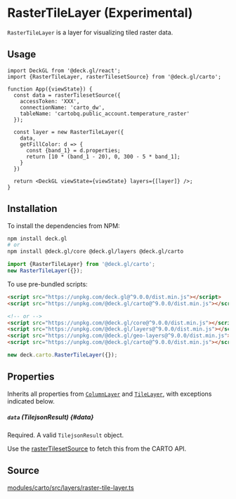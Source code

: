 # RasterTileLayer (Experimental)

`RasterTileLayer` is a layer for visualizing tiled raster data.

## Usage 

```tsx
import DeckGL from '@deck.gl/react';
import {RasterTileLayer, rasterTilesetSource} from '@deck.gl/carto';

function App({viewState}) {
  const data = rasterTilesetSource({
    accessToken: 'XXX',
    connectionName: 'carto_dw',
    tableName: 'cartobq.public_account.temperature_raster'
  });

  const layer = new RasterTileLayer({
    data,
    getFillColor: d => {
      const {band_1} = d.properties;
      return [10 * (band_1 - 20), 0, 300 - 5 * band_1];
    }
  })

  return <DeckGL viewState={viewState} layers={[layer]} />;
}
```

## Installation

To install the dependencies from NPM:

```bash
npm install deck.gl
# or
npm install @deck.gl/core @deck.gl/layers @deck.gl/carto
```

```js
import {RasterTileLayer} from '@deck.gl/carto';
new RasterTileLayer({});
```

To use pre-bundled scripts:

```html
<script src="https://unpkg.com/deck.gl@^9.0.0/dist.min.js"></script>
<script src="https://unpkg.com/@deck.gl/carto@^9.0.0/dist.min.js"></script>

<!-- or -->
<script src="https://unpkg.com/@deck.gl/core@^9.0.0/dist.min.js"></script>
<script src="https://unpkg.com/@deck.gl/layers@^9.0.0/dist.min.js"></script>
<script src="https://unpkg.com/@deck.gl/geo-layers@^9.0.0/dist.min.js"></script>
<script src="https://unpkg.com/@deck.gl/carto@^9.0.0/dist.min.js"></script>
```

```js
new deck.carto.RasterTileLayer({});
```

## Properties

Inherits all properties from [`ColumnLayer`](../layers/column-layer.md) and [`TileLayer`](../geo-layers/tile-layer.md), with exceptions indicated below.


##### `data` (TilejsonResult) {#data}

Required. A valid `TilejsonResult` object.

Use the [rasterTilesetSource](./data-sources.md#rastertilesetsource) to fetch this from the CARTO API.

## Source

[modules/carto/src/layers/raster-tile-layer.ts](https://github.com/visgl/deck.gl/tree/9.0-release/modules/carto/src/layers/raster-tile-layer.ts)
